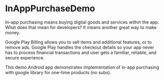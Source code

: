 # InAppPurchaseDemo
In-app purchasing means buying digital goods and services within the app. What does that mean for developers? 
It means another great way to make money. 

Google Play Billing allows you to sell items and additional features, or to remove ads. 
Google Play handles the checkout details so your app never has to process financial transactions and user gets a familiar, 
reliable, and secure experience.

This demo Android app demonstrates implementation of in-app purchasing with google library for one-time products (no subs).
